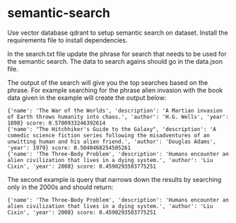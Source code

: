 # semantic-search
Use vector database qdrant to setup semantic search on dataset. Install the requirements file to install dependencies.

In the search.txt file update the phrase for search that needs to be used for the semantic search. The data to search agains should go in the data.json file.

The output of the search will give you the top searches based on the phrase. For example searching for the phrase alien invasion with the book data given in the example will create the output below:

```
{'name': 'The War of the Worlds', 'description': 'A Martian invasion of Earth throws humanity into chaos.', 'author': 'H.G. Wells', 'year': 1898} score: 0.5700933246392614
{'name': "The Hitchhiker's Guide to the Galaxy", 'description': 'A comedic science fiction series following the misadventures of an unwitting human and his alien friend.', 'author': 'Douglas Adams', 'year': 1979} score: 0.5040468254505261
{'name': 'The Three-Body Problem', 'description': 'Humans encounter an alien civilization that lives in a dying system.', 'author': 'Liu Cixin', 'year': 2008} score: 0.4590293503775251
```

The second example is query that narrows down the results by searching only in the 2000s and should return:

```
{'name': 'The Three-Body Problem', 'description': 'Humans encounter an alien civilization that lives in a dying system.', 'author': 'Liu Cixin', 'year': 2008} score: 0.4590293503775251
```
